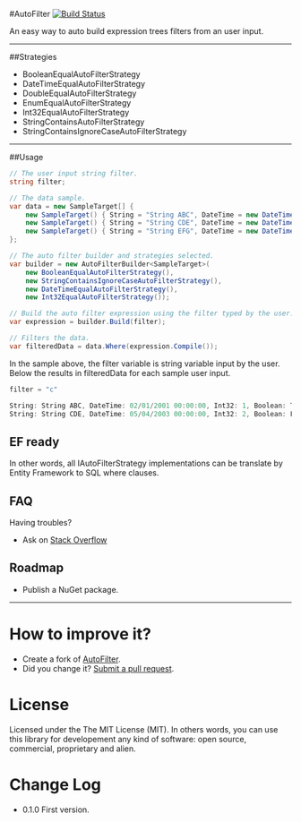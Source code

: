 #AutoFilter
[![Build Status](https://travis-ci.org/giacomelli/AutoFilter.png?branch=master)](https://travis-ci.org/giacomelli/AutoFilter)

An easy way to auto build expression trees filters from an user input.

--------

##Strategies
- BooleanEqualAutoFilterStrategy
- DateTimeEqualAutoFilterStrategy
- DoubleEqualAutoFilterStrategy
- EnumEqualAutoFilterStrategy
- Int32EqualAutoFilterStrategy
- StringContainsAutoFilterStrategy
- StringContainsIgnoreCaseAutoFilterStrategy 

--------

##Usage
```csharp
// The user input string filter.
string filter;

// The data sample.
var data = new SampleTarget[] {
    new SampleTarget() { String = "String ABC", DateTime = new DateTime(2001, 1, 2), Int32 = 1, Boolean = true },
    new SampleTarget() { String = "String CDE", DateTime = new DateTime(2003, 4, 5), Int32 = 2, Boolean = false },
    new SampleTarget() { String = "String EFG", DateTime = new DateTime(2006, 7, 8), Int32 = 3, Boolean = true },
};

// The auto filter builder and strategies selected.
var builder = new AutoFilterBuilder<SampleTarget>(
    new BooleanEqualAutoFilterStrategy(),
    new StringContainsIgnoreCaseAutoFilterStrategy(),
    new DateTimeEqualAutoFilterStrategy(),
    new Int32EqualAutoFilterStrategy());

// Build the auto filter expression using the filter typed by the user.
var expression = builder.Build(filter);

// Filters the data.
var filteredData = data.Where(expression.Compile());
```
In the sample above, the filter variable is string variable input by the user.
Below the results in filteredData for each sample user input.

```csharp
filter = "c"

String: String ABC, DateTime: 02/01/2001 00:00:00, Int32: 1, Boolean: True
String: String CDE, DateTime: 05/04/2003 00:00:00, Int32: 2, Boolean: False

```

## EF ready
In other words, all IAutoFilterStrategy implementations can be translate by Entity Framework to SQL where clauses.

FAQ
-------- 
Having troubles? 
 - Ask on [Stack Overflow](http://stackoverflow.com/search?q=AutoFilter)

Roadmap
-------- 
  - Publish a NuGet package.
 
--------

How to improve it?
======

- Create a fork of [AutoFilter](https://github.com/giacomelli/AutoFilter/fork). 
- Did you change it? [Submit a pull request](https://github.com/giacomelli/AutoFilter/pull/new/master).


License
======

Licensed under the The MIT License (MIT).
In others words, you can use this library for developement any kind of software: open source, commercial, proprietary and alien.


Change Log
======
 - 0.1.0 First version.

